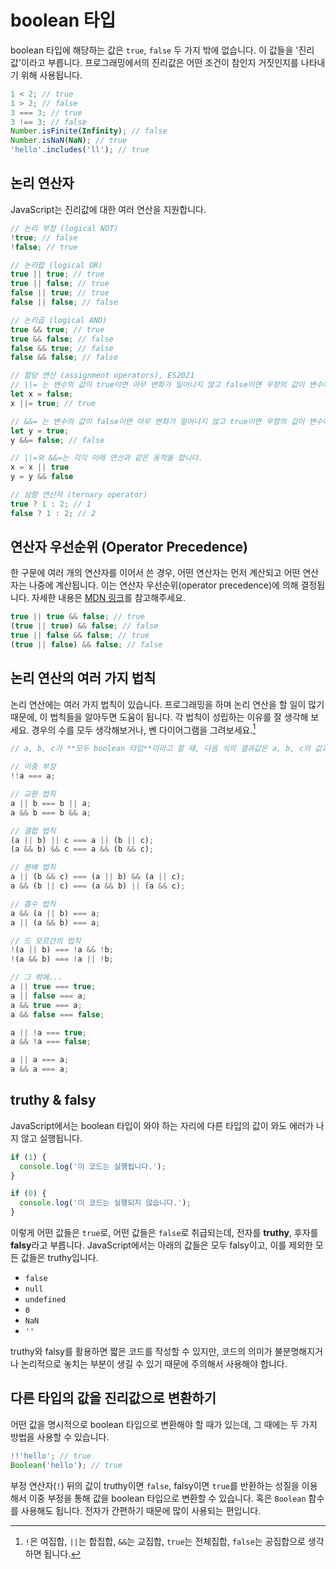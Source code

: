 # boolean 타입

boolean 타입에 해당하는 값은 `true`, `false` 두 가지 밖에 없습니다. 이 값들을 '진리값'이라고 부릅니다. 프로그래밍에서의 진리값은 어떤 조건이 참인지 거짓인지를 나타내기 위해 사용됩니다.

```js
1 < 2; // true
1 > 2; // false
3 === 3; // true
3 !== 3; // false
Number.isFinite(Infinity); // false
Number.isNaN(NaN); // true
'hello'.includes('ll'); // true
```

## 논리 연산자

JavaScript는 진리값에 대한 여러 연산을 지원합니다.

```js
// 논리 부정 (logical NOT)
!true; // false
!false; // true

// 논리합 (logical OR)
true || true; // true
true || false; // true
false || true; // true
false || false; // false

// 논리곱 (logical AND)
true && true; // true
true && false; // false
false && true; // false
false && false; // false

// 할당 연산 (assignment operators), ES2021
// ||= 는 변수의 값이 true이면 아무 변화가 일어나지 않고 false이면 우항의 값이 변수에 할당됩니다.
let x = false;
x ||= true; // true

// &&= 는 변수의 값이 false이면 아무 변화가 일어나지 않고 true이면 우항의 값이 변수에 할당됩니다.
let y = true;
y &&= false; // false

// ||=와 &&=는 각각 아래 연산과 같은 동작을 합니다.
x = x || true
y = y && false

// 삼항 연산자 (ternary operator)
true ? 1 : 2; // 1
false ? 1 : 2; // 2

```

## 연산자 우선순위 (Operator Precedence)

한 구문에 여러 개의 연산자를 이어서 쓴 경우, 어떤 연산자는 먼저 계산되고 어떤 연산자는 나중에 계산됩니다. 이는 연산자 우선순위(operator precedence)에 의해 결정됩니다. 자세한 내용은 [MDN 링크](https://developer.mozilla.org/ko/docs/Web/JavaScript/Reference/Operators/%EC%97%B0%EC%82%B0%EC%9E%90_%EC%9A%B0%EC%84%A0%EC%88%9C%EC%9C%84)를 참고해주세요.

```js
true || true && false; // true
(true || true) && false; // false
true || false && false; // true
(true || false) && false; // false
```

## 논리 연산의 여러 가지 법칙

논리 연산에는 여러 가지 법칙이 있습니다. 프로그래밍을 하며 논리 연산을 할 일이 많기 때문에, 이 법칙들을 알아두면 도움이 됩니다. 각 법칙이 성립하는 이유를 잘 생각해 보세요. 경우의 수를 모두 생각해보거나, 벤 다이어그램을 그려보세요.[^1]

```js
// a, b, c가 **모두 boolean 타입**이라고 할 때, 다음 식의 결과값은 a, b, c의 값과 관계 없이 모두 true 입니다.

// 이중 부정
!!a === a;

// 교환 법칙
a || b === b || a;
a && b === b && a;

// 결합 법칙
(a || b) || c === a || (b || c);
(a && b) && c === a && (b && c);

// 분배 법칙
a || (b && c) === (a || b) && (a || c);
a && (b || c) === (a && b) || (a && c);

// 흡수 법칙
a && (a || b) === a;
a || (a && b) === a;

// 드 모르간의 법칙
!(a || b) === !a && !b;
!(a && b) === !a || !b;

// 그 밖에...
a || true === true;
a || false === a;
a && true === a;
a && false === false;

a || !a === true;
a && !a === false;

a || a === a;
a && a === a;
```

## truthy & falsy

JavaScript에서는 boolean 타입이 와야 하는 자리에 다른 타입의 값이 와도 에러가 나지 않고 실행됩니다.

```js
if (1) {
  console.log('이 코드는 실행됩니다.');
}

if (0) {
  console.log('이 코드는 실행되지 않습니다.');
}
```

이렇게 어떤 값들은 `true`로, 어떤 값들은 `false`로 취급되는데, 전자를 **truthy**, 후자를 **falsy**라고 부릅니다. JavaScript에서는 아래의 값들은 모두 falsy이고, 이를 제외한 모든 값들은 truthy입니다.

- `false`
- `null`
- `undefined`
- `0`
- `NaN`
- `''`

truthy와 falsy를 활용하면 짧은 코드를 작성할 수 있지만, 코드의 의미가 불분명해지거나 논리적으로 놓치는 부분이 생길 수 있기 때문에 주의해서 사용해야 합니다.

## 다른 타입의 값을 진리값으로 변환하기

어떤 값을 명시적으로 boolean 타입으로 변환해야 할 때가 있는데, 그 때에는 두 가지 방법을 사용할 수 있습니다.

```js
!!'hello'; // true
Boolean('hello'); // true
```

부정 연산자(`!`) 뒤의 값이 truthy이면 `false`, falsy이면 `true`를 반환하는 성질을 이용해서 이중 부정을 통해 값을 boolean 타입으로 변환할 수 있습니다. 혹은 `Boolean` 함수를 사용해도 됩니다. 전자가 간편하기 때문에 많이 사용되는 편입니다.

[^1]: `!`은 여집합, `||`는 합집합, `&&`는 교집합, `true`는 전체집합, `false`는 공집합으로 생각하면 됩니다.
